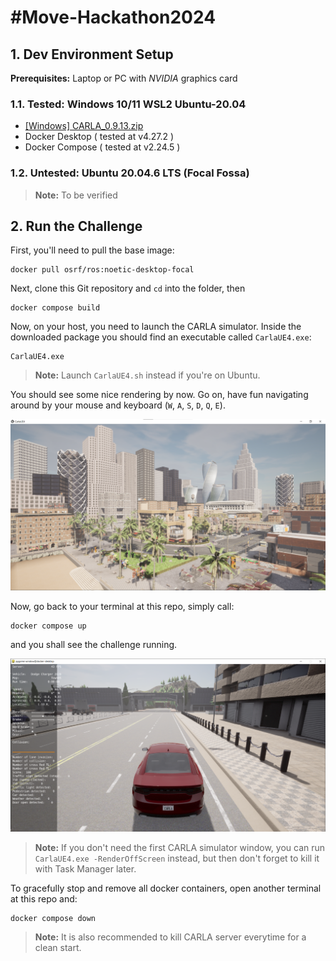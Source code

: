 # #Move-Hackathon2024

## 1. Dev Environment Setup

**Prerequisites:** Laptop or PC with *NVIDIA* graphics card

### 1.1. Tested: Windows 10/11 WSL2 Ubuntu-20.04

- [[Windows] CARLA_0.9.13.zip](https://carla-releases.s3.us-east-005.backblazeb2.com/Windows/CARLA_0.9.13.zip)
- Docker Desktop ( tested at v4.27.2 )
- Docker Compose ( tested at v2.24.5 )

### 1.2. Untested: Ubuntu 20.04.6 LTS (Focal Fossa)

> **Note:** To be verified

## 2. Run the Challenge

First, you'll need to pull the base image:

```
docker pull osrf/ros:noetic-desktop-focal
```

Next, clone this Git repository and `cd` into the folder, then

```
docker compose build
```

Now, on your host, you need to launch the CARLA simulator. Inside the downloaded package you should find an executable called `CarlaUE4.exe`:

```
CarlaUE4.exe
```

> **Note:** Launch `CarlaUE4.sh` instead if you're on Ubuntu.

You should see some nice rendering by now. Go on, have fun navigating around by your mouse and keyboard (`W`, `A`, `S`, `D`, `Q`, `E`).

![CarlaUE4 simulator started](./doc/images/carla_started.png)

Now, go back to your terminal at this repo, simply call:

```
docker compose up
```

and you shall see the challenge running.

![Game started](./doc/images/pygame_started.png)

> **Note:** If you don't need the first CARLA simulator window, you can run `CarlaUE4.exe -RenderOffScreen` instead, but then don't forget to kill it with Task Manager later.

To gracefully stop and remove all docker containers, open another terminal at this repo and:

```
docker compose down
```

> **Note:** It is also recommended to kill CARLA server everytime for a clean start.